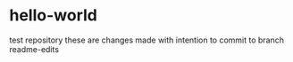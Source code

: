 # hello-world
test repository
these are changes made with intention to commit to branch readme-edits
